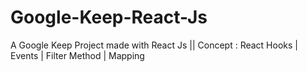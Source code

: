 # Google-Keep-React-Js
A Google Keep Project made with React Js || Concept : React Hooks | Events | Filter Method | Mapping
